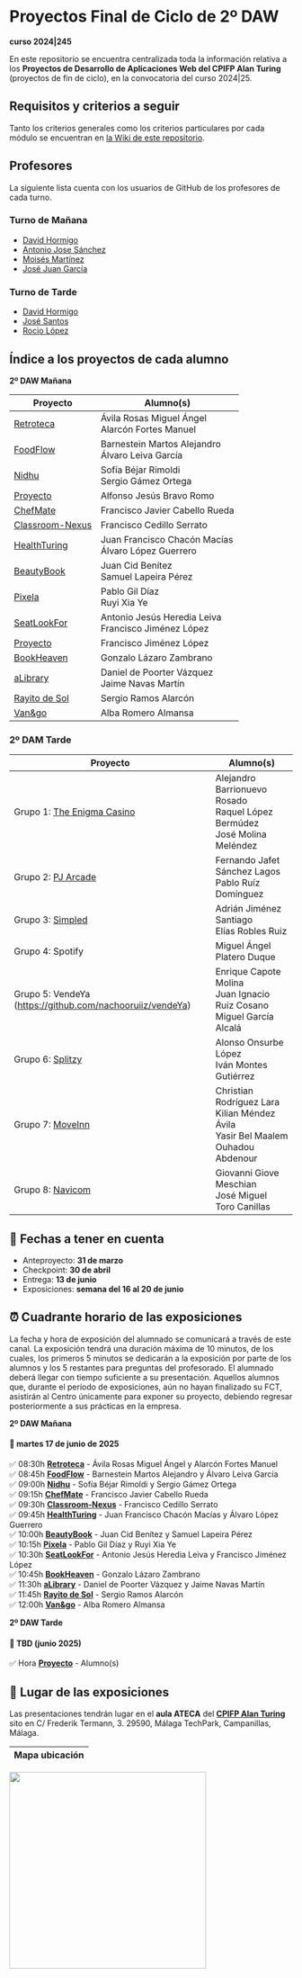 # Proyectos Final de Ciclo de 2º DAW
**curso 2024|245**

En este repositorio se encuentra centralizada toda la información relativa a los **Proyectos de Desarrollo de Aplicaciones Web del CPIFP Alan Turing** (proyectos de fin de ciclo), en la convocatoria del curso 2024|25.

## Requisitos y criterios a seguir

Tanto los criterios generales como los criterios particulares por cada módulo se encuentran en [la Wiki de este repositorio](https://github.com/CPIFPAlanTuring/2daw-tfc-2425/wiki).

## Profesores 

La siguiente lista cuenta con los usuarios de GitHub de los profesores de cada turno.

### Turno de Mañana

* [David Hormigo](https://github.com/DavidHormigoRamirez)
* [Antonio Jose Sánchez](https://github.com/antoniojosesanchez)
* [Moisés Martínez](https://github.com/MoiCPIFP)
* [José Juan García](https://github.com/jgarmay674)
  
### Turno de Tarde

* [David Hormigo](https://github.com/DavidHormigoRamirez)
* [José Santos]()
* [Rocio López](https://github.com/rlopdav392)

## Índice a los proyectos de cada alumno

**2º DAW Mañana**

|Proyecto | Alumno(s)|
|-----------------------------------------------------------------------------------| ------------------------------|
| [Retroteca](https://github.com/CompiTrabajo2DAW/RETROTECA)                         |Ávila Rosas Miguel Ángel<br>Alarcón Fortes Manuel |
| [FoodFlow](https://github.com/Hisui02/FoodFlow)                                                                      |Barnestein Martos Alejandro <br/> Álvaro Leiva García |
| [Nidhu](https://github.com/Sunderfal/Nidhu)                                       |Sofía Béjar Rimoldi <br>Sergio Gámez Ortega |
| [Proyecto]()                                                                      |Alfonso Jesús Bravo Romo |
| [ChefMate](https://github.com/FranciscoCabelloRueda/ChefMate)                                                                      |Francisco Javier Cabello Rueda |
| [Classroom-Nexus](https://github.com/FCedillo98/ClassroomNexus)                   |Francisco Cedillo Serrato |
| [HealthTuring](https://github.com/HealthTuring/HealthTuring)                      |Juan Francisco Chacón Macías <br>Álvaro López Guerrero |
| [BeautyBook](https://github.com/juancid08/beautyBook)                             |Juan Cid Benítez <br> Samuel Lapeira Pérez |
| [Pixela](https://github.com/envyx10/Pixela.git)                                   |Pablo Gil Díaz <br>Ruyi Xia Ye |
| [SeatLookFor](https://github.com/toniipower/SeatLookFor)                          |Antonio Jesús Heredia Leiva <br> Francisco Jiménez López |
| [Proyecto]()                                                                      |Francisco Jiménez López |
| [BookHeaven](https://github.com/GLazaro8/TFC-BookHeaven)                                                                      |Gonzalo Lázaro Zambrano |
| [aLibrary](https://github.com/jaimenavasmartin/proyecto-final-ciclo)              |Daniel de Poorter Vázquez <br>Jaime Navas Martín|
| [Rayito de Sol](https://github.com/Kazuma275/Rayito-de-Sol)                       |Sergio Ramos Alarcón |
| [Van&go](https://github.com/albaromero6/VanGo-TFG)                                |Alba Romero Almansa |


### 2º DAM Tarde

|Proyecto | Alumno(s)|
| -----------------------------------------------------------------------------------| ------------------------------|
| Grupo 1: [The Enigma Casino](https://github.com/The-Enigma-Casino/The-Enigma-Casino) | Alejandro Barrionuevo Rosado<br/> Raquel López Bermúdez <br/> José Molina Meléndez |
| Grupo 2: [PJ Arcade](https://github.com/Fernandosanchez1609/PJ-Arcade)  | Fernando Jafet Sánchez Lagos <br/> Pablo Ruíz Domínguez |
| Grupo 3: [Simpled](https://github.com/AdrianJS2009/Simpled) |  Adrián Jiménez Santiago<br/> Elías Robles Ruiz |
| Grupo 4: Spotify  | Miguel Ángel Platero Duque |
| Grupo 5: VendeYa (https://github.com/nachooruiiz/vendeYa)  | Enrique Capote Molina<br/>Juan Ignacio Ruiz Cosano<br/>Miguel García Alcalá |
| Grupo 6: [Splitzy](https://github.com/AlonsoOL/Splitzy) |  Alonso Onsurbe López<br/>Iván Montes Gutiérrez |
| Grupo 7: [MoveInn](https://github.com/Chriistiiaann/MoveInn)  | Christian Rodríguez Lara<br/>Kilian Méndez Ávila<br/>Yasir Bel Maalem Ouhadou Abdenour  |
| Grupo 8: [Navicom](https://github.com/TheRealGGIOVI/Navicom.git)  | Giovanni Giove Meschian<br/>José Miguel Toro Canillas |


## 📝 Fechas a tener en cuenta
* Anteproyecto: **31 de marzo**
* Checkpoint:  **30 de abril**
* Entrega: **13 de junio**
* Exposiciones: **semana del 16 al 20 de junio** 

## ⏰ Cuadrante horario de las exposiciones

La fecha y hora de exposición del alumnado se comunicará a través de este canal. La exposición tendrá una duración máxima de 10 minutos, de los cuales, los primeros 5 minutos se dedicarán a la exposición por parte de los alumnos y los 5 restantes para preguntas del profesorado. El alumnado deberá llegar con tiempo suficiente a su presentación. Aquellos alumnos que, durante el período de exposiciones, aún no hayan finalizado su FCT, asistirán al Centro únicamente para exponer su proyecto, debiendo regresar posteriormente a sus prácticas en la empresa.

**2º DAW Mañana**
#### :calendar: martes 17 de junio de 2025

:white_check_mark:  08:30h **[Retroteca](https://github.com/CompiTrabajo2DAW/RETROTECA)** - Ávila Rosas Miguel Ángel y Alarcón Fortes Manuel<br/>
:white_check_mark:  08:45h **[FoodFlow](https://github.com/Hisui02/FoodFlow)** - Barnestein Martos Alejandro y Álvaro Leiva García<br/>
:white_check_mark:  09:00h **[Nidhu](https://github.com/Sunderfal/Nidhu)** - Sofía Béjar Rimoldi y Sergio Gámez Ortega <br/>
:white_check_mark:  09:15h **[ChefMate](https://github.com/FranciscoCabelloRueda/ChefMate)** - Francisco Javier Cabello Rueda<br/>
:white_check_mark:  09:30h **[Classroom-Nexus](https://github.com/FCedillo98/ClassroomNexus)** - Francisco Cedillo Serrato<br/>
:white_check_mark:  09:45h **[HealthTuring](https://github.com/HealthTuring/HealthTuring)** - Juan Francisco Chacón Macías  y Álvaro López Guerrero<br/>
:white_check_mark:  10:00h **[BeautyBook](https://github.com/juancid08/beautyBook)** - Juan Cid Benítez y Samuel Lapeira Pérez<br/>
:white_check_mark:  10:15h **[Pixela](https://github.com/envyx10/Pixela.git)** - Pablo Gil Díaz y Ruyi Xia Ye<br/>
:white_check_mark:  10:30h **[SeatLookFor](https://github.com/toniipower/SeatLookFor)** - Antonio Jesús Heredia Leiva y Francisco Jiménez López <br/>
:white_check_mark:  10:45h **[BookHeaven](https://github.com/GLazaro8/TFC-BookHeaven)** - Gonzalo Lázaro Zambrano<br/>
:white_check_mark:  11:30h **[aLibrary](https://github.com/jaimenavasmartin/proyecto-final-ciclo)** - Daniel de Poorter Vázquez y Jaime Navas Martín<br/>
:white_check_mark:  11:45h **[Rayito de Sol](https://github.com/Kazuma275/Rayito-de-Sol)** - Sergio Ramos Alarcón<br/>
:white_check_mark:  12:00h **[Van&go](https://github.com/albaromero6/VanGo-TFG)** - Alba Romero Almansa<br/>





**2º DAW Tarde**
#### :calendar: TBD (junio 2025)

:white_check_mark:  Hora **[Proyecto]()** - Alumno(s)<br/>


## :school: Lugar de las exposiciones

Las presentaciones tendrán lugar en el **aula ATECA** del [**CPIFP Alan Turing**](https://maps.app.goo.gl/JThz6bDRVpknfbNh7) sito en C/ Frederik Termann, 3. 29590, Málaga TechPark, Campanillas, Málaga.

Mapa ubicación             | 
:-------------------------:|
<a href="https://maps.app.goo.gl/JThz6bDRVpknfbNh7" target="_blank"><img src="https://github.com/CPIFPAlanTuring/2daw-tfc-2324/blob/main/CPIFP_mapa_ubicación.png" width="350" /></a> 
